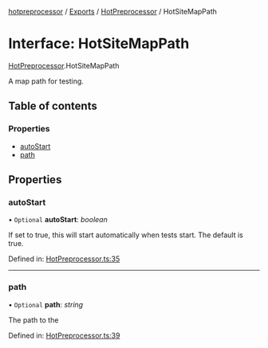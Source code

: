 [hotpreprocessor](../README.md) / [Exports](../modules.md) / [HotPreprocessor](../modules/hotpreprocessor.md) / HotSiteMapPath

# Interface: HotSiteMapPath

[HotPreprocessor](../modules/hotpreprocessor.md).HotSiteMapPath

A map path for testing.

## Table of contents

### Properties

- [autoStart](hotpreprocessor.hotsitemappath.md#autostart)
- [path](hotpreprocessor.hotsitemappath.md#path)

## Properties

### autoStart

• `Optional` **autoStart**: *boolean*

If set to true, this will start automatically when tests start.
The default is true.

Defined in: [HotPreprocessor.ts:35](https://github.com/OurFreeLight/HotPreprocessor/blob/2227d35/src/HotPreprocessor.ts#L35)

___

### path

• `Optional` **path**: *string*

The path to the

Defined in: [HotPreprocessor.ts:39](https://github.com/OurFreeLight/HotPreprocessor/blob/2227d35/src/HotPreprocessor.ts#L39)
